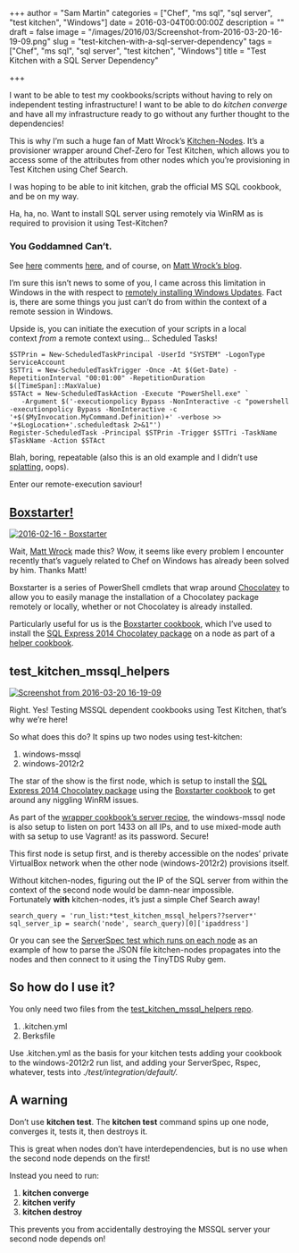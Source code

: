 +++
author = "Sam Martin"
categories = ["Chef", "ms sql", "sql server", "test kitchen", "Windows"]
date = 2016-03-04T00:00:00Z
description = ""
draft = false
image = "/images/2016/03/Screenshot-from-2016-03-20-16-19-09.png"
slug = "test-kitchen-with-a-sql-server-dependency"
tags = ["Chef", "ms sql", "sql server", "test kitchen", "Windows"]
title = "Test Kitchen with a SQL Server Dependency"

+++

I want to be able to test my cookbooks/scripts without having to rely on independent testing infrastructure! I want to be able to do *kitchen converge* and have all my infrastructure ready to go without any further thought to the dependencies!

This is why I’m such a huge fan of Matt Wrock’s [Kitchen-Nodes](https://github.com/mwrock/kitchen-nodes). It’s a provisioner wrapper around Chef-Zero for Test Kitchen, which allows you to access some of the attributes from other nodes which you’re provisioning in Test Kitchen using Chef Search.

I was hoping to be able to init kitchen, grab the official MS SQL cookbook, and be on my way.

Ha, ha, no. Want to install SQL server using remotely via WinRM as is required to provision it using Test-Kitchen?

### You Goddamned Can’t.

See [here](http://stackoverflow.com/questions/26523301/powershell-remoting-executing-sql-server-installation-msi-fails) comments [here](https://learn.chef.io/manage-a-web-app/windows/configure-sql-server/), and of course, on [Matt Wrock’s blog](http://www.hurryupandwait.io/blog/safely-running-windows-automation-operations-that-typically-fail-over-winrm-or-powershell-remoting).

I’m sure this isn’t news to some of you, I came across this limitation in Windows in the with respect to [remotely installing Windows Updates](http://serverfault.com/questions/336705/issues-with-patching-servers-remotely-using-winrm-and-microsoft-update-session). Fact is, there are some things you just can’t do from within the context of a remote session in Windows.

Upside is, you can initiate the execution of your scripts in a local context *from* a remote context using… Scheduled Tasks!
```
$STPrin = New-ScheduledTaskPrincipal -UserId "SYSTEM" -LogonType ServiceAccount 
$STTri = New-ScheduledTaskTrigger -Once -At $(Get-Date) -RepetitionInterval "00:01:00" -RepetitionDuration $([TimeSpan]::MaxValue) 
$STAct = New-ScheduledTaskAction -Execute "PowerShell.exe" ` 
   -Argument $('-executionpolicy Bypass -NonInteractive -c "powershell -executionpolicy Bypass -NonInteractive -c '+$($MyInvocation.MyCommand.Definition)+' -verbose >> '+$LogLocation+'.scheduledtask 2>&1"') 
Register-ScheduledTask -Principal $STPrin -Trigger $STTri -TaskName $TaskName -Action $STAct
```
Blah, boring, repeatable (also this is an old example and I didn’t use [splatting](https://technet.microsoft.com/en-us/magazine/gg675931.aspx), oops).

Enter our remote-execution saviour!


## [Boxstarter!](http://boxstarter.org/)

[![2016-02-16 - Boxstarter](/images/2016/02/2016-02-16-Boxstarter.png)](/images/2016/02/2016-02-16-Boxstarter.png)

Wait, [Matt Wrock](http://hurryupandwait.io) made this? Wow, it seems like every problem I encounter recently that’s vaguely related to Chef on Windows has already been solved by him. Thanks Matt!

Boxstarter is a series of PowerShell cmdlets that wrap around [Chocolatey](https://chocolatey.org/) to allow you to easily manage the installation of a Chocolatey package remotely or locally, whether or not Chocolatey is already installed.

Particularly useful for us is the [Boxstarter cookbook](https://github.com/mwrock/boxstarter-cookbook), which I’ve used to install the [SQL Express 2014 Chocolatey package](https://chocolatey.org/packages/MsSqlServerManagementStudio2014Express) on a node as part of a [helper cookbook](https://github.com/Sam-Martin/test_kitchen_mssql_helpers).


## test\_kitchen\_mssql\_helpers

[![Screenshot from 2016-03-20 16-19-09](/images/2016/03/Screenshot-from-2016-03-20-16-19-09.png)](/images/2016/03/Screenshot-from-2016-03-20-16-19-09.png)

Right. Yes! Testing MSSQL dependent cookbooks using Test Kitchen, that’s why we’re here!

So what does this do? It spins up two nodes using test-kitchen:

1. windows-mssql
2. windows-2012r2

The star of the show is the first node, which is setup to install the [SQL Express 2014 Chocolatey package](https://chocolatey.org/packages/MsSqlServerManagementStudio2014Express) using the [Boxstarter cookbook](https://github.com/mwrock/boxstarter-cookbook) to get around any niggling WinRM issues.

As part of the [wrapper cookbook’s server recipe](https://github.com/Sam-Martin/test_kitchen_mssql_helpers/blob/master/recipes/server.rb), the windows-mssql node is also setup to listen on port 1433 on all IPs, and to use mixed-mode auth with sa setup to use Vagrant! as its password. Secure!

This first node is setup first, and is thereby accessible on the nodes’ private VirtualBox network when the other node (windows-2012r2) provisions itself.

Without kitchen-nodes, figuring out the IP of the SQL server from within the context of the second node would be damn-near impossible. Fortunately **with** kitchen-nodes, it’s just a simple Chef Search away!
```
search_query = 'run_list:*test_kitchen_mssql_helpers??server*' sql_server_ip = search('node', search_query)[0]['ipaddress']
```
Or you can see the [ServerSpec test which runs on each node](https://github.com/Sam-Martin/test_kitchen_mssql_template/blob/master/test/integration/default/serverspec/default_spec.rb) as an example of how to parse the JSON file kitchen-nodes propagates into the nodes and then connect to it using the TinyTDS Ruby gem.


## So how do I use it?

You only need two files from the [test_kitchen_mssql_helpers repo](https://github.com/Sam-Martin/test_kitchen_mssql_helpers).

1. .kitchen.yml
2. Berksfile

Use .kitchen.yml as the basis for your kitchen tests adding your cookbook to the windows-2012r2 run list, and adding your ServerSpec, Rspec, whatever, tests into .*/test/integration/default/<insert-test-framework-name-here>.*


## A warning

Don’t use **kitchen test**. The **kitchen test** command spins up one node, converges it, tests it, then destroys it.

This is great when nodes don’t have interdependencies, but is no use when the second node depends on the first!

Instead you need to run:

1. **kitchen converge**
2. **kitchen verify**
3. **kitchen destroy**

This prevents you from accidentally destroying the MSSQL server your second node depends on!

